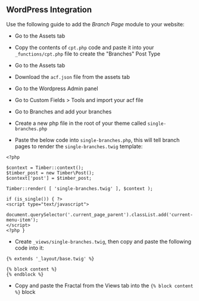 ## WordPress Integration

Use the following guide to add the *Branch Page* module to your website:

- Go to the Assets tab

- Copy the contents of `cpt.php` code and paste it into your `_functions/cpt.php` file to create the "Branches" Post Type

- Go to the Assets tab

- Download the `acf.json` file from the assets tab 

- Go to the Wordpress Admin panel

- Go to Custom Fields > Tools and import your acf file

- Go to Branches and add your branches

- Create a new php file in the root of your theme called `single-branches.php` 

- Paste the below code into `single-branches.php`, this will tell branch pages to render the `single-branches.twig` template:

```
<?php 

$context = Timber::context();
$timber_post = new Timber\Post();
$context['post'] = $timber_post;

Timber::render( [ 'single-branches.twig' ], $context );

if (is_single()) { ?>
<script type="text/javascript">
  document.querySelector('.current_page_parent').classList.add('current-menu-item');
</script>
<?php }
```

- Create `_views/single-branches.twig`, then copy and paste the following code into it:

```
{% extends '_layout/base.twig' %}

{% block content %}
{% endblock %}
```

- Copy and paste the Fractal from the Views tab into the `{% block content %}` block